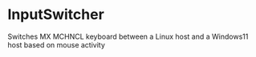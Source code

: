 # InputSwitcher
Switches MX MCHNCL keyboard between a Linux host and a Windows11 host based on mouse activity
